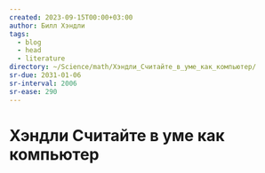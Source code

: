 ```yaml
---
created: 2023-09-15T00:00+03:00
author: Билл Хэндли
tags:
  - blog
  - head
  - literature
directory: ~/Science/math/Хэндли_Считайте_в_уме_как_компьютер/
sr-due: 2031-01-06
sr-interval: 2006
sr-ease: 290
---
```


# Хэндли Считайте в уме как компьютер
